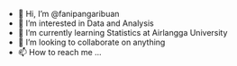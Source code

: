 - 👋 Hi, I’m @fanipangaribuan
- 👀 I’m interested in Data and Analysis
- 🌱 I’m currently learning Statistics at Airlangga University
- 💞️ I’m looking to collaborate on anything
- 📫 How to reach me ...

<!---
fanipangaribuan/fanipangaribuan is a ✨ special ✨ repository because its `README.md` (this file) appears on your GitHub profile.
You can click the Preview link to take a look at your changes.
--->
